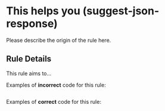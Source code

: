 # This helps you (suggest-json-response)

Please describe the origin of the rule here.

## Rule Details

This rule aims to...

Examples of **incorrect** code for this rule:

```js
```

Examples of **correct** code for this rule:

```js
```

